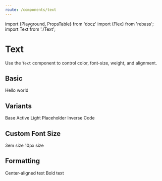 ```yaml
---
route: /components/text
---
```


import {Playground, PropsTable} from 'docz'
import {Flex} from 'rebass';
import Text from './Text';

# Text

Use the `Text` component to control color, font-size, weight, and alignment.

<PropsTable of={Text} />

## Basic

<Playground>
  <Text>Hello world</Text>
</Playground>

## Variants

<Playground>
  <Flex flexDirection="column">
    <Text variant="base">Base</Text>
    <Text variant="active">Active</Text>
    <Text variant="light">Light</Text>
    <Text variant="placeholder">Placeholder</Text>
    <Flex bg="black"><Text variant="inverse">Inverse</Text></Flex>
    <Text variant="code">Code</Text>
  </Flex>
</Playground>

## Custom Font Size

<Playground>
  <Flex flexDirection="column">
    <Text fontSize="3em">3em size</Text>
    <Text fontSize="10px">10px size</Text>
  </Flex>
</Playground>

## Formatting

<Playground>
  <Flex flexDirection="column">
    <Text centered>Center-aligned text</Text>
    <Text bold>Bold text</Text>
  </Flex>
</Playground>
